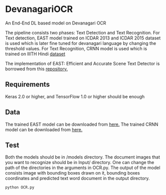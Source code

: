 # DevanagariOCR
An End-End DL based model on Devanagari OCR

The pipeline consists two phases: Text Detection and Text Recognition. For Text detection, EAST model trained on ICDAR 2013 and ICDAR 2015 dataset is used which is later
fine tuned for devanagari language by changing the threshold values. For Text Recognition, CRNN model is used which is trained on IIITH Hindi [dataset](https://cvit.iiit.ac.in/research/projects/cvit-projects/indic-hw-data)

The implementation of EAST: Efficient and Accurate Scene Text Detector is borrowed from this [repository.](https://github.com/kurapan/EAST)

## Requirements
Keras 2.0 or higher, and TensorFlow 1.0 or higher should be enough

## Data
The trained EAST model can be downloaded from [here.](https://drive.google.com/file/d/1Zf-hNC4XpxFLMPQoMBkIRZH2Cia15hCn/view?usp=sharing)
The trained CRNN model can be downloaded from [here.](https://drive.google.com/file/d/1JBS19RG73S6PfbV1CAdANbzqGB6id186/view?usp=sharing)

## Test
Both the models should be in /models directory. The document images that you want to recognize should be in Input/ directory. One can change the path of the directories in the 
arguments in OCR.py. The output of the model consists image with bounding boxes drawn on it, bounding boxes coordinates and predicted text word document in the output directory.

```python
python OCR.py
```

